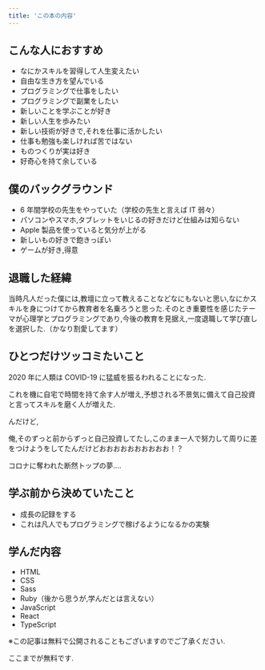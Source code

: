 ```yaml
---
title: 'この本の内容'
---
```


## こんな人におすすめ

- なにかスキルを習得して人生変えたい
- 自由な生き方を望んでいる
- プログラミングで仕事をしたい
- プログラミングで副業をしたい
- 新しいことを学ぶことが好き
- 新しい人生を歩みたい
- 新しい技術が好きで,それを仕事に活かしたい
- 仕事も勉強も楽しければ苦ではない
- ものつくりが実は好き
- 好奇心を持て余している

## 僕のバックグラウンド

- 6 年間学校の先生をやっていた（学校の先生と言えば IT 弱々）
- パソコンやスマホ,タブレットをいじるの好きだけど仕組みは知らない
- Apple 製品を使っていると気分が上がる
- 新しいもの好きで飽きっぽい
- ゲームが好き,得意

## 退職した経緯

当時凡人だった僕には,教壇に立って教えることなどなにもないと思い,なにかスキルを身につけてから教育者を名乗ろうと思った.そのとき重要性を感じたテーマが心理学とプログラミングであり,今後の教育を見据え,一度退職して学び直しを選択した.（かなり割愛してます）

## ひとつだけツッコミたいこと

2020 年に人類は COVID-19 に猛威を振るわれることになった.

これを機に自宅で時間を持て余す人が増え,予想される不景気に備えて自己投資と言ってスキルを磨く人が増えた.

んだけど,

俺,そのずっと前からずっと自己投資してたし,このまま一人で努力して周りに差をつけようをしてたんだけどおおおおおおおおおお！？

コロナに奪われた断然トップの夢....

## 学ぶ前から決めていたこと

- 成長の記録をする
- これは凡人でもプログラミングで稼げるようになるかの実験

## 学んだ内容

- HTML
- CSS
- Sass
- Ruby（後から思うが,学んだとは言えない）
- JavaScript
- React
- TypeScript

※この記事は無料で公開されることもございますのでご了承ください.

ここまでが無料です.
